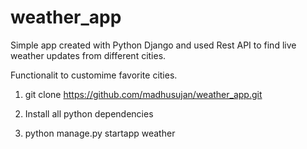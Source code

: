 # weather_app

Simple app created with Python Django and used Rest API to find live weather updates from different cities.

Functionalit to customime favorite cities. 

1. git clone https://github.com/madhusujan/weather_app.git

2. Install all python dependencies

3. python manage.py startapp weather
 

